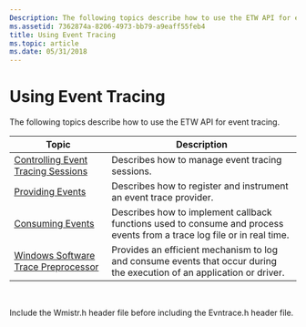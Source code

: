 ```yaml
---
Description: The following topics describe how to use the ETW API for event tracing.
ms.assetid: 7362874a-8206-4973-bb79-a9eaff55feb4
title: Using Event Tracing
ms.topic: article
ms.date: 05/31/2018
---
```


# Using Event Tracing

The following topics describe how to use the ETW API for event tracing.



| Topic                                                                          | Description                                                                                                             |
|--------------------------------------------------------------------------------|-------------------------------------------------------------------------------------------------------------------------|
| [Controlling Event Tracing Sessions](controlling-event-tracing-sessions.md)   | Describes how to manage event tracing sessions.                                                                         |
| [Providing Events](providing-events.md)                                       | Describes how to register and instrument an event trace provider.                                                       |
| [Consuming Events](consuming-events.md)                                       | Describes how to implement callback functions used to consume and process events from a trace log file or in real time. |
| [Windows Software Trace Preprocessor](windows-software-trace-preprocessor.md) | Provides an efficient mechanism to log and consume events that occur during the execution of an application or driver.  |



 

Include the Wmistr.h header file before including the Evntrace.h header file.

 

 




